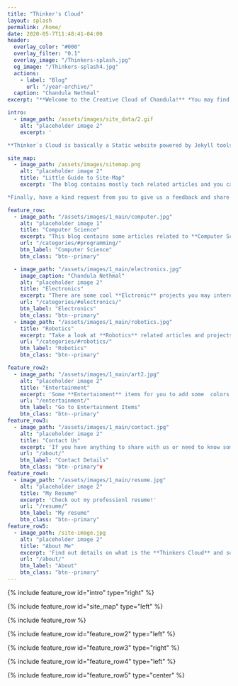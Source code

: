 ```yaml
---
title: "Thinker's Cloud"
layout: splash
permalink: /home/
date: 2020-05-7T11:48:41-04:00
header:
  overlay_color: "#000"
  overlay_filter: "0.1"
  overlay_image: "/Thinkers-splash.jpg"
  og_image: "/Thinkers-splash4.jpg"
  actions:
    - label: "Blog"
      url: "/year-archive/"
  caption: "Chandula Nethmal"
excerpt: "**Welcome to the Creative Cloud of Chandula!** *You may find some CooL Tech and Fun stuffs in this Static Website.*"

intro: 
  - image_path: /assets/images/site_data/2.gif
    alt: "placeholder image 2"
    excerpt: '

**Thinker`s Cloud is basically a Static website powered by Jekyll tools and hosted with Github. Most of the Contents of the web site are based on a Blog related to Electronics, Internet of Things, Telecommunication, Computer Science and many other cool informative stuffs including awesome photos, drawings and some  quotes may add some colors to your life. Also, you may find some interesting projects related to in Robotics, PCB designing, IoT, Embedded systems and etc..**'

site_map:
  - image_path: /assets/images/sitemap.png
    alt: "placeholder image 2"
    title: "Little Guide to Site-Map"
    excerpt: 'The blog contains mostly tech related articles and you can get access to them in the order of timeline via the **Blog** page. These articles are also categorized under most suitable topics considering the content and you can easily go to a particular category of interest via **Categories** page. There is another advantage in this blog which is the **Tags** feature. You can easily find a similar set of articles categorized using common tags via tags you find in the end of each article. Other than above features, there is a keyword search feature in the header of the site, in order to find an article using whatever the keyword in your mind.

*Finally, have a kind request from you to give us a feedback and share to your favourite Social site. Whatever on your mind about articles, please don`t hesitate to hit an emoji and type a comment.* '

feature_row:
  - image_path: "/assets/images/1_main/computer.jpg"
    alt: "placeholder image 1"
    title: "Computer Science"
    excerpt: "This blog contains some articles related to **Computer Science** projects."
    url: "/categories/#programming/"
    btn_label: "Computer Science"
    btn_class: "btn--primary"

  - image_path: "/assets/images/1_main/electronics.jpg"
    image_caption: "Chandula Nethmal"
    alt: "placeholder image 2"
    title: "Electronics"
    excerpt: "There are some cool **Elctronic** projects you may interested in."
    url: "/categories/#electronics/"
    btn_label: "Electronics"
    btn_class: "btn--primary"
  - image_path: "/assets/images/1_main/robotics.jpg"
    title: "Robotics"
    excerpt: "Take a look at **Robotics** related articles and projects at your interest."
    url: "/categories/#robotics/"
    btn_label: "Robotics"
    btn_class: "btn--primary"

feature_row2:
  - image_path: "/assets/images/1_main/art2.jpg"
    alt: "placeholder image 2"
    title: "Entertainment"
    excerpt: 'Some **Entertainment** items for you to add some  colors to ur life. *Entertainment is about taking people away from the regular order of things when there is some chaos and pain and stress.*'
    url: "/entertainment/"
    btn_label: "Go to Entertainment Items"
    btn_class: "btn--primary"
feature_row3:
  - image_path: "/assets/images/1_main/contact.jpg"
    alt: "placeholder image 2"
    title: "Contact Us"
    excerpt: 'If you have anything to share with us or need to know something related to the content, do not hesitate to contact us!'
    url: "/about/"
    btn_label: "Contact Details"
    btn_class: "btn--primary"v
feature_row4:
  - image_path: "/assets/images/1_main/resume.jpg"
    alt: "placeholder image 2"
    title: "My Resume"
    excerpt: 'Check out my professionl resume!'
    url: "/resume/"
    btn_label: "My resume"
    btn_class: "btn--primary"    
feature_row5:
  - image_path: /site-image.jpg
    alt: "placeholder image 2"
    title: "About Me"
    excerpt: 'Find out details on what is the **Thinkers Cloud** and some details about the author.'
    url: "/about/"
    btn_label: "About"
    btn_class: "btn--primary"
---
```


{% include feature_row id="intro" type="right" %}

{% include feature_row id="site_map" type="left" %}

{% include feature_row %}

{% include feature_row id="feature_row2" type="left" %}

{% include feature_row id="feature_row3" type="right" %}

{% include feature_row id="feature_row4" type="left" %}

{% include feature_row id="feature_row5" type="center" %}
